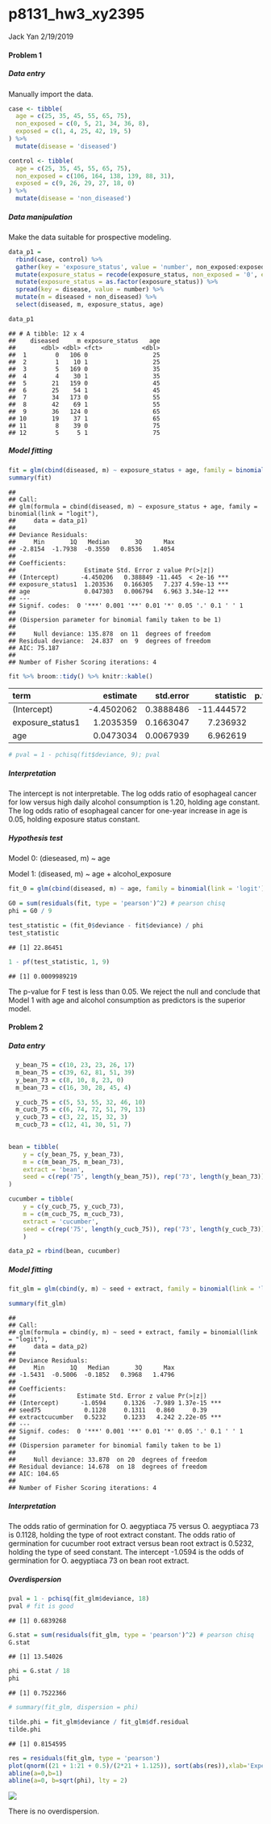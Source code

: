 p8131\_hw3\_xy2395
================
Jack Yan
2/19/2019

#### Problem 1

##### Data entry

Manually import the data.

``` r
case <- tibble(
  age = c(25, 35, 45, 55, 65, 75),
  non_exposed = c(0, 5, 21, 34, 36, 8),
  exposed = c(1, 4, 25, 42, 19, 5)
) %>% 
  mutate(disease = 'diseased')

control <- tibble(
  age = c(25, 35, 45, 55, 65, 75),
  non_exposed = c(106, 164, 138, 139, 88, 31),
  exposed = c(9, 26, 29, 27, 18, 0)
) %>% 
  mutate(disease = 'non_diseased')
```

##### Data manipulation

Make the data suitable for prospective modeling.

``` r
data_p1 = 
  rbind(case, control) %>%
  gather(key = 'exposure_status', value = 'number', non_exposed:exposed) %>% 
  mutate(exposure_status = recode(exposure_status, non_exposed = '0', exposed = '1')) %>% 
  mutate(exposure_status = as.factor(exposure_status)) %>% 
  spread(key = disease, value = number) %>% 
  mutate(m = diseased + non_diseased) %>% 
  select(diseased, m, exposure_status, age)

data_p1
```

    ## # A tibble: 12 x 4
    ##    diseased     m exposure_status   age
    ##       <dbl> <dbl> <fct>           <dbl>
    ##  1        0   106 0                  25
    ##  2        1    10 1                  25
    ##  3        5   169 0                  35
    ##  4        4    30 1                  35
    ##  5       21   159 0                  45
    ##  6       25    54 1                  45
    ##  7       34   173 0                  55
    ##  8       42    69 1                  55
    ##  9       36   124 0                  65
    ## 10       19    37 1                  65
    ## 11        8    39 0                  75
    ## 12        5     5 1                  75

##### Model fitting

``` r
fit = glm(cbind(diseased, m) ~ exposure_status + age, family = binomial(link = 'logit'), data_p1)
summary(fit)
```

    ## 
    ## Call:
    ## glm(formula = cbind(diseased, m) ~ exposure_status + age, family = binomial(link = "logit"), 
    ##     data = data_p1)
    ## 
    ## Deviance Residuals: 
    ##     Min       1Q   Median       3Q      Max  
    ## -2.8154  -1.7938  -0.3550   0.8536   1.4054  
    ## 
    ## Coefficients:
    ##                   Estimate Std. Error z value Pr(>|z|)    
    ## (Intercept)      -4.450206   0.388849 -11.445  < 2e-16 ***
    ## exposure_status1  1.203536   0.166305   7.237 4.59e-13 ***
    ## age               0.047303   0.006794   6.963 3.34e-12 ***
    ## ---
    ## Signif. codes:  0 '***' 0.001 '**' 0.01 '*' 0.05 '.' 0.1 ' ' 1
    ## 
    ## (Dispersion parameter for binomial family taken to be 1)
    ## 
    ##     Null deviance: 135.878  on 11  degrees of freedom
    ## Residual deviance:  24.837  on  9  degrees of freedom
    ## AIC: 75.187
    ## 
    ## Number of Fisher Scoring iterations: 4

``` r
fit %>% broom::tidy() %>% knitr::kable()
```

| term              |    estimate|  std.error|   statistic|  p.value|
|:------------------|-----------:|----------:|-----------:|--------:|
| (Intercept)       |  -4.4502062|  0.3888486|  -11.444572|        0|
| exposure\_status1 |   1.2035359|  0.1663047|    7.236932|        0|
| age               |   0.0473034|  0.0067939|    6.962619|        0|

``` r
# pval = 1 - pchisq(fit$deviance, 9); pval
```

##### Interpretation

The intercept is not interpretable. The log odds ratio of esophageal cancer for low versus high daily alcohol consumption is 1.20, holding age constant. The log odds ratio of esophageal cancer for one-year increase in age is 0.05, holding exposure status constant.

##### Hypothesis test

Model 0: (dieseased, m) ~ age

Model 1: (diseased, m) ~ age + alcohol\_exposure

``` r
fit_0 = glm(cbind(diseased, m) ~ age, family = binomial(link = 'logit'), data_p1)

G0 = sum(residuals(fit, type = 'pearson')^2) # pearson chisq 
phi = G0 / 9

test_statistic = (fit_0$deviance - fit$deviance) / phi
test_statistic
```

    ## [1] 22.86451

``` r
1 - pf(test_statistic, 1, 9)
```

    ## [1] 0.0009989219

The p-value for F test is less than 0.05. We reject the null and conclude that Model 1 with age and alcohol consumption as predictors is the superior model.

#### Problem 2

##### Data entry

``` r
  y_bean_75 = c(10, 23, 23, 26, 17)
  m_bean_75 = c(39, 62, 81, 51, 39)
  y_bean_73 = c(8, 10, 8, 23, 0)
  m_bean_73 = c(16, 30, 28, 45, 4)

  y_cucb_75 = c(5, 53, 55, 32, 46, 10)
  m_cucb_75 = c(6, 74, 72, 51, 79, 13)
  y_cucb_73 = c(3, 22, 15, 32, 3)
  m_cucb_73 = c(12, 41, 30, 51, 7)
  

bean = tibble(
    y = c(y_bean_75, y_bean_73),
    m = c(m_bean_75, m_bean_73),
    extract = 'bean',
    seed = c(rep('75', length(y_bean_75)), rep('73', length(y_bean_73)))
) 

cucumber = tibble(
    y = c(y_cucb_75, y_cucb_73),
    m = c(m_cucb_75, m_cucb_73),
    extract = 'cucumber',
    seed = c(rep('75', length(y_cucb_75)), rep('73', length(y_cucb_73))) 
    )

data_p2 = rbind(bean, cucumber)
```

##### Model fitting

``` r
fit_glm = glm(cbind(y, m) ~ seed + extract, family = binomial(link = 'logit'), data_p2)

summary(fit_glm)
```

    ## 
    ## Call:
    ## glm(formula = cbind(y, m) ~ seed + extract, family = binomial(link = "logit"), 
    ##     data = data_p2)
    ## 
    ## Deviance Residuals: 
    ##     Min       1Q   Median       3Q      Max  
    ## -1.5431  -0.5006  -0.1852   0.3968   1.4796  
    ## 
    ## Coefficients:
    ##                 Estimate Std. Error z value Pr(>|z|)    
    ## (Intercept)      -1.0594     0.1326  -7.989 1.37e-15 ***
    ## seed75            0.1128     0.1311   0.860     0.39    
    ## extractcucumber   0.5232     0.1233   4.242 2.22e-05 ***
    ## ---
    ## Signif. codes:  0 '***' 0.001 '**' 0.01 '*' 0.05 '.' 0.1 ' ' 1
    ## 
    ## (Dispersion parameter for binomial family taken to be 1)
    ## 
    ##     Null deviance: 33.870  on 20  degrees of freedom
    ## Residual deviance: 14.678  on 18  degrees of freedom
    ## AIC: 104.65
    ## 
    ## Number of Fisher Scoring iterations: 4

##### Interpretation

The odds ratio of germination for O. aegyptiaca 75 versus O. aegyptiaca 73 is 0.1128, holding the type of root extract constant. The odds ratio of germination for cucumber root extract versus bean root extract is 0.5232, holding the type of seed constant. The intercept -1.0594 is the odds of germination for O. aegyptiaca 73 on bean root extract.

##### Overdispersion

``` r
pval = 1 - pchisq(fit_glm$deviance, 18)
pval # fit is good
```

    ## [1] 0.6839268

``` r
G.stat = sum(residuals(fit_glm, type = 'pearson')^2) # pearson chisq 
G.stat
```

    ## [1] 13.54026

``` r
phi = G.stat / 18
phi
```

    ## [1] 0.7522366

``` r
# summary(fit_glm, dispersion = phi)

tilde.phi = fit_glm$deviance / fit_glm$df.residual
tilde.phi
```

    ## [1] 0.8154595

``` r
res = residuals(fit_glm, type = 'pearson')
plot(qnorm((21 + 1:21 + 0.5)/(2*21 + 1.125)), sort(abs(res)),xlab='Expected Half-Normal Order Stats',ylab='Ordered Abs Pearson Residuals')
abline(a=0,b=1)
abline(a=0, b=sqrt(phi), lty = 2)
```

![](p8131_hw3_xy2395_files/figure-markdown_github/unnamed-chunk-8-1.png)

There is no overdispersion.
